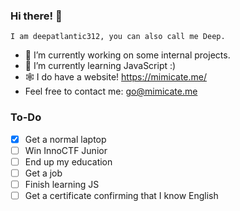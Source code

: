 ### Hi there! 👋

```I am deepatlantic312, you can also call me Deep.```

- 🔭 I’m currently working on some internal projects.
- 🌱 I’m currently learning JavaScript :)
- 🕸️ I do have a website! https://mimicate.me/
- Feel free to contact me: go@mimicate.me

### To-Do

- [x] Get a normal laptop
- [ ] Win InnoCTF Junior
- [ ] End up my education
- [ ] Get a job
- [ ] Finish learning JS
- [ ] Get a certificate confirming that I know English
